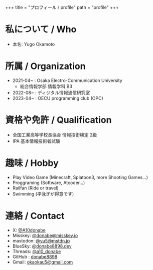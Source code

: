+++
title = "プロフィール / profile"
path = "profile"
+++

# 私について / Who

- 本名: Yugo Okamoto

# 所属 / Organization

- 2021-04~ : Osaka Electro-Communication University
    - 総合情報学部 情報学科 B3
- 2022-08~ : ディジタル情報通信研究室
- 2023-04~ : OECU programming club (OPC)

# 資格や免許 / Qualification

- 全国工業高等学校長協会 情報技術検定 2級
- IPA 基本情報技術者試験


# 趣味 / Hobby

- Play Video Game (Minecraft, Splatoon3, more Shooting Games...)
- Proggraming (Software, Atcoder...)
- Railfan (Ride or travel)
- Swimming (平泳ぎが得意です)

# 連絡 / Contact

- X: [@A10donabe](https://twitter.com/A10donabe)
- Misskey: [@donabe@misskey.io](https://misskey.io/@donabe)
- mastodon: [@yu5@mstdn.jp](https://mstdn.jp/@yu5)
- BlueSky: [@donabe8898.dev](https://bsky.app/profile/donabe8898.dev)
- Threads: [@a10_donabe](https://www.threads.net/@a10_donabe)
- GitHub : [donabe8898](https://github.com/donabe8898)
- Gmail: [okaokau5@gmail.com](okaokau5@gmail.com)


